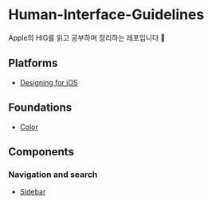 # Human-Interface-Guidelines
Apple의 HIG를 읽고 공부하며 정리하는 레포입니다 👀

## Platforms
- [Designing for iOS](https://github.com/dayo2n/Human-Interface-Guidelines/blob/main/Platforms/Designing%20for%20iOS.md)

## Foundations
- [Color](https://github.com/dayo2n/Human-Interface-Guidelines/blob/main/Foundations/Color.md)

## Components
### Navigation and search
- [Sidebar](https://github.com/dayo2n/Human-Interface-Guidelines/blob/main/Components/Navigation%20and%20search/Sidebars.md)

